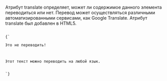 <p>
	Атрибут <LA>translate</LA> определяет, может ли содержимое данного элемента переводиться или нет. Перевод может осуществляться различными автоматизированными сервисами, как Google Translate. Атрибут <LA>translate</LA> был добавлен в HTML5.
</p>

<ExampleBox>

<Code>
{`
<p translate="no">Это не переводить!</p>
<p>Этот текст можно переводить на любой язык.</p>
`}
</Code>

</ExampleBox>


